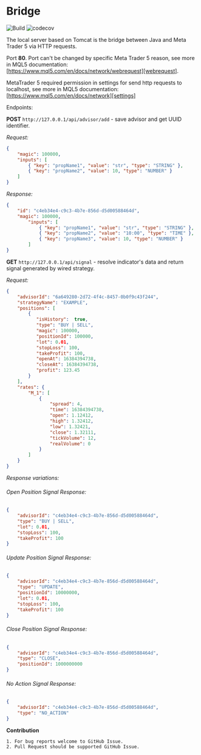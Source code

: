 # Bridge

![Build](https://github.com/triodjangopiter/bridge/workflows/Build/badge.svg)
![codecov](https://codecov.io/gh/triodjangopiter/bridge/branch/master/graph/badge.svg?token=Y3IRTX7LPW)



The local server based on Tomcat is the bridge between Java and Meta Trader 5 via HTTP requests.

Port **80**. Port can't be changed by specific Meta Trader 5 reason, see more in MQL5 documentation: [https://www.mql5.com/en/docs/network/webrequest][webrequest].

MetaTrader 5 required permission in settings for send http requests to localhost, see more in MQL5 documentation: [https://www.mql5.com/en/docs/network][settings]

Endpoints:

**POST** `http://127.0.0.1/api/advisor/add` - save advisor and get UUID identifier.

_Request:_
```json
{
    "magic": 100000,
    "inputs": [
        { "key": "propName1", "value": "str", "type": "STRING" },
        { "key": "propName2", "value": 10, "type": "NUMBER" }
    ]
}
```

_Response:_
```json
{
    "id": "c4eb34e4-c9c3-4b7e-856d-d5d00588464d",
    "magic": 100000,
        "inputs": [
            { "key": "propName1", "value": "str", "type": "STRING" },
            { "key": "propName2", "value": "10:00", "type": "TIME" },
            { "key": "propName3", "value": 10, "type": "NUMBER" }
        ]
}
```


**GET** `http://127.0.0.1/api/signal` - resolve indicator's data and return signal generated by wired strategy.

_Request:_
```json
{
    "advisorId": "6a649280-2d72-4f4c-8457-0b0f9c43f244",
    "strategyName": "EXAMPLE",
    "positions": [
        {
           "isHistory":  true,
           "type": "BUY | SELL",
           "magic": 100000,
           "positionId": 100000,
           "lot": 0.01,
           "stopLoss": 100,
           "takeProfit": 100,
           "openAt": 16384394738,
           "closeAt": 16384394738,
           "profit": 123.45
        } 
    ],
    "rates": {
        "M_1": [
            {
                "spread": 4,
                "time": 16384394738,
                "open": 1.12412,
                "high": 1.32412,
                "low": 1.32421,
                "close": 1.32111,
                "tickVolume": 12,
                "realVolume": 0
            }
        ]
    }
}
```

_Response variations:_

###### Open Position Signal Response:
```json
{
    "advisorId": "c4eb34e4-c9c3-4b7e-856d-d5d00588464d",
    "type": "BUY | SELL",
    "lot": 0.01,
    "stopLoss": 100,
    "takeProfit": 100
}
```
###### Update Position Signal Response:
```json
{
    "advisorId": "c4eb34e4-c9c3-4b7e-856d-d5d00588464d",
    "type": "UPDATE",
    "positionId": 10000000,
    "lot": 0.01,
    "stopLoss": 100,
    "takeProfit": 100
}
```
###### Close Position Signal Response:
```json
{
    "advisorId": "c4eb34e4-c9c3-4b7e-856d-d5d00588464d",
    "type": "CLOSE",
    "positionId": 1000000000
}
```
###### No Action Signal Response:
```json
{
    "advisorId": "c4eb34e4-c9c3-4b7e-856d-d5d00588464d",
    "type": "NO_ACTION"
}
```


**Contribution**

    1. For bug reports welcome to GitHub Issue.
    2. Pull Request should be supported GitHub Issue.
    


[webrequest]: https://www.mql5.com/en/docs/network/webrequest
[settings]:https://www.mql5.com/en/docs/network